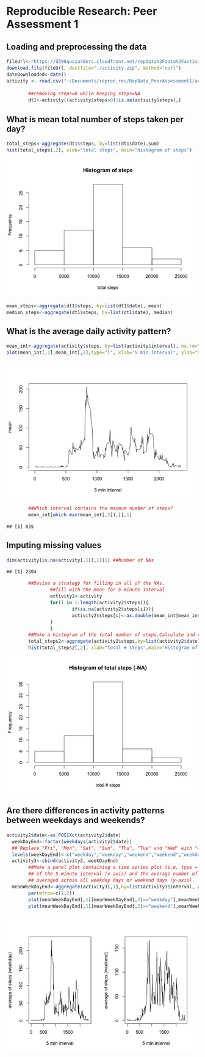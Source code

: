 # Reproducible Research: Peer Assessment 1


## Loading and preprocessing the data

```r
fileUrl<-"https://d396qusza40orc.cloudfront.net/repdata%2Fdata%2Factivity.zip"
download.file(fileUrl, destfile="./activity.zip", method="curl")
dateDownloaded<-date()
activity <- read.csv("~/Documents/reprod_res/RepData_PeerAssessment1/activity.csv", stringsAsFactors=FALSE)

        ##removing steps=0 while keeping steps=NA
        dt1<-activity[(activity$steps>0)|is.na(activity$steps),]
```

## What is mean total number of steps taken per day?

```r
total_steps<-aggregate(dt1$steps, by=list(dt1$date),sum)
hist(total_steps[,2], xlab="total steps", main="Histogram of steps")
```

![](./PA1_template_files/figure-html/unnamed-chunk-2-1.png) 

```r
mean_steps<-aggregate(dt1$steps, by=list(dt1$date), mean)
median_steps<-aggregate(dt1$steps, by=list(dt1$date), median)
```

## What is the average daily activity pattern?

```r
mean_int<-aggregate(activity$steps, by=list(activity$interval), na.rm=T, mean)
plot(mean_int[,1],mean_int[,2],type="l", xlab="5 min interval", ylab="mean")
```

![](./PA1_template_files/figure-html/unnamed-chunk-3-1.png) 

```r
        ##Which interval contains the maxmum number of steps?
        mean_int[which.max(mean_int[,2]),][,1]
```

```
## [1] 835
```

## Imputing missing values

```r
dim(activity[is.na(activity[,1]),])[1] ##Number of NAs
```

```
## [1] 2304
```

```r
        ##Devise a strategy for filling in all of the NAs.
                ##fill with the mean for 5-minute interval
                activity2<-activity
                for(i in 1:length(activity2$steps)){
                        if(is.na(activity2$steps[i])){
                        activity2$steps[i]<-as.double(mean_int[mean_int[,1]==activity2$interval[i],][2])
                }
                }
        ##Make a histogram of the total number of steps.Calculate and report the mean and median.
        total_steps2<-aggregate(activity2$steps,by=list(activity2$date),sum)
        hist(total_steps2[,2], xlab="total # steps",main="Histogram of total steps (-NA)")
```

![](./PA1_template_files/figure-html/unnamed-chunk-4-1.png) 

## Are there differences in activity patterns between weekdays and weekends?

```r
activity2$date<-as.POSIXct(activity2$date)
  weekDayEnd<-factor(weekdays(activity2$date))
  ## Replace "Fri", "Mon", "Sat", "Sun", "Thu", "Tue" and "Wed" with "weekday" or "weekend".
  levels(weekDayEnd)<-c("weekday","weekday","weekend","weekend","weekday","weekday","weekday")
  activity3<-cbind(activity2, weekDayEnd)
        ##Make a panel plot containing a time series plot (i.e. type = "l") 
        ## of the 5-minute interval (x-axis) and the average number of steps taken, 
        ## averaged across all weekday days or weekend days (y-axis).
  meanWeekDayEnd<-aggregate(activity3[,1],by=list(activity3$interval, activity3$weekDayEnd),mean)
        par(mfrow=c(1,2))
        plot(meanWeekDayEnd[,1][meanWeekDayEnd[,2]=="weekday"],meanWeekDayEnd[,3][meanWeekDayEnd[,2]=="weekday"],xlab="5 min interval",ylab="average of steps (weekday)",type="l")
        plot(meanWeekDayEnd[,1][meanWeekDayEnd[,2]=="weekend"],meanWeekDayEnd[,3][meanWeekDayEnd[,2]=="weekend"],xlab="5 min interval",ylab="average of steps (weekend)",type="l")
```

![](./PA1_template_files/figure-html/unnamed-chunk-5-1.png) 

